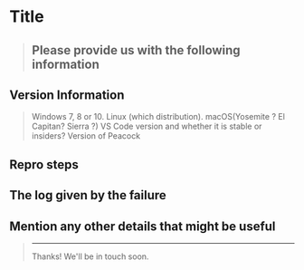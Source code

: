 # Title

<!-- Please file any issues with the extensions in their respective repos. Only file issues with the pack itself here. -->

> ## Please provide us with the following information

## Version Information

> Windows 7, 8 or 10. Linux (which distribution). macOS(Yosemite ? El Capitan? Sierra ?)
> VS Code version and whether it is stable or insiders?
> Version of Peacock

## Repro steps

>

## The log given by the failure

>

## Mention any other details that might be useful

> ---
>
> Thanks! We'll be in touch soon.
